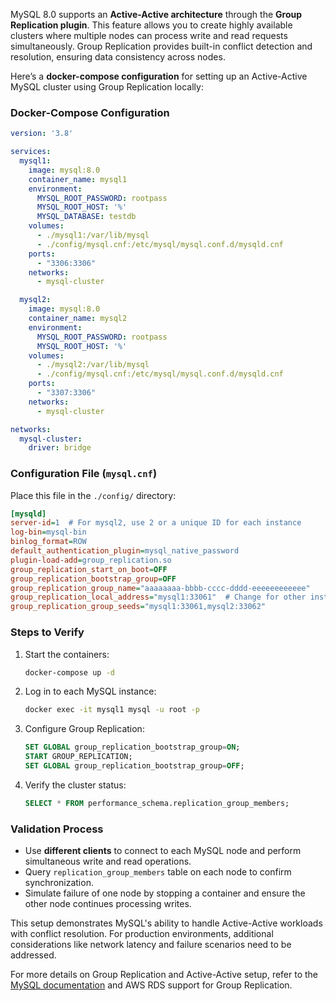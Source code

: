 MySQL 8.0 supports an **Active-Active architecture** through the **Group Replication plugin**. This feature allows you to create highly available clusters where multiple nodes can process write and read requests simultaneously. Group Replication provides built-in conflict detection and resolution, ensuring data consistency across nodes.

Here’s a **docker-compose configuration** for setting up an Active-Active MySQL cluster using Group Replication locally:

### Docker-Compose Configuration
```yaml
version: '3.8'

services:
  mysql1:
    image: mysql:8.0
    container_name: mysql1
    environment:
      MYSQL_ROOT_PASSWORD: rootpass
      MYSQL_ROOT_HOST: '%'
      MYSQL_DATABASE: testdb
    volumes:
      - ./mysql1:/var/lib/mysql
      - ./config/mysql.cnf:/etc/mysql/mysql.conf.d/mysqld.cnf
    ports:
      - "3306:3306"
    networks:
      - mysql-cluster

  mysql2:
    image: mysql:8.0
    container_name: mysql2
    environment:
      MYSQL_ROOT_PASSWORD: rootpass
      MYSQL_ROOT_HOST: '%'
    volumes:
      - ./mysql2:/var/lib/mysql
      - ./config/mysql.cnf:/etc/mysql/mysql.conf.d/mysqld.cnf
    ports:
      - "3307:3306"
    networks:
      - mysql-cluster

networks:
  mysql-cluster:
    driver: bridge
```

### Configuration File (`mysql.cnf`)
Place this file in the `./config/` directory:
```ini
[mysqld]
server-id=1  # For mysql2, use 2 or a unique ID for each instance
log-bin=mysql-bin
binlog_format=ROW
default_authentication_plugin=mysql_native_password
plugin-load-add=group_replication.so
group_replication_start_on_boot=OFF
group_replication_bootstrap_group=OFF
group_replication_group_name="aaaaaaaa-bbbb-cccc-dddd-eeeeeeeeeeee"
group_replication_local_address="mysql1:33061"  # Change for other instances
group_replication_group_seeds="mysql1:33061,mysql2:33062"
```

### Steps to Verify
1. Start the containers:
   ```bash
   docker-compose up -d
   ```

2. Log in to each MySQL instance:
   ```bash
   docker exec -it mysql1 mysql -u root -p
   ```

3. Configure Group Replication:
   ```sql
   SET GLOBAL group_replication_bootstrap_group=ON;
   START GROUP_REPLICATION;
   SET GLOBAL group_replication_bootstrap_group=OFF;
   ```

4. Verify the cluster status:
   ```sql
   SELECT * FROM performance_schema.replication_group_members;
   ```

### Validation Process
- Use **different clients** to connect to each MySQL node and perform simultaneous write and read operations.
- Query `replication_group_members` table on each node to confirm synchronization.
- Simulate failure of one node by stopping a container and ensure the other node continues processing writes.

This setup demonstrates MySQL's ability to handle Active-Active workloads with conflict resolution. For production environments, additional considerations like network latency and failure scenarios need to be addressed.

For more details on Group Replication and Active-Active setup, refer to the [MySQL documentation](https://dev.mysql.com/doc/refman/8.0/en/group-replication.html) and AWS RDS support for Group Replication.